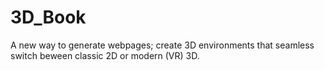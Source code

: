 # 3D_Book
A new way to generate webpages; create 3D environments that seamless switch beween classic 2D or modern (VR) 3D.
